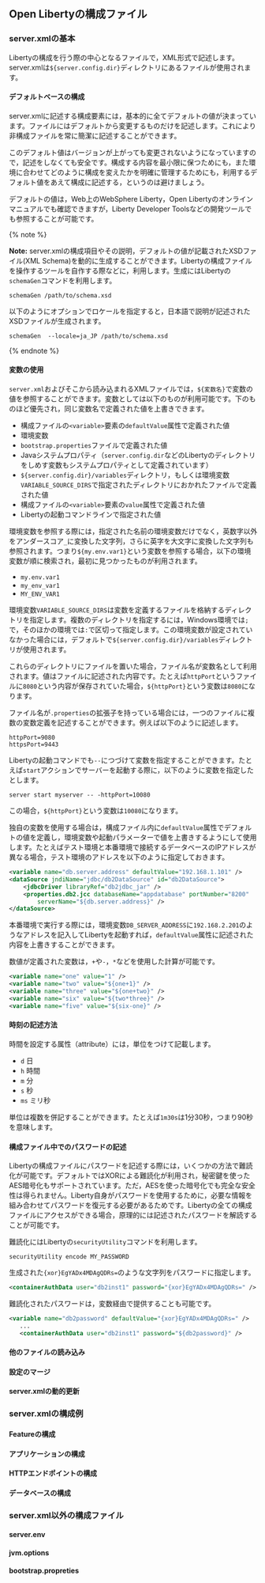 ## Open Libertyの構成ファイル 



### server.xmlの基本

Libertyの構成を行う際の中心となるファイルで，XML形式で記述します。server.xmlは`${server.config.dir}`ディレクトリにあるファイルが使用されます。

#### デフォルトベースの構成

server.xmlに記述する構成要素には，基本的に全てデフォルトの値が決まっています。ファイルにはデフォルトから変更するものだけを記述します。これにより非構成ファイルを常に簡潔に記述することができます。

このデフォルト値はバージョンが上がっても変更されないようになっていますので，記述をしなくても安全です。構成する内容を最小限に保つためにも，また環境に合わせてどのように構成を変えたかを明確に管理するためにも，利用するデフォルト値をあえて構成に記述する，というのは避けましょう。

デフォルトの値は，Web上のWebSphere Liberty，Open Libertyのオンラインマニュアルでも確認できますが，Liberty Developer Toolsなどの開発ツールでも参照することが可能です。

{% note %}

**Note:** server.xmlの構成項目やその説明，デフォルトの値が記載されたXSDファイル(XML Schema)を動的に生成することができます。Libertyの構成ファイルを操作するツールを自作する際などに，利用します。生成にはLibertyの`schemaGen`コマンドを利用します。

```
schemaGen /path/to/schema.xsd
```

以下のようにオプションでロケールを指定すると，日本語で説明が記述されたXSDファイルが生成されます。

```
schemaGen  --locale=ja_JP /path/to/schema.xsd
```

{% endnote %}


#### 変数の使用

`server.xml`およびそこから読み込まれるXMLファイルでは，`${変数名}`で変数の値を参照することができます。変数としては以下のものが利用可能です。下のものほど優先され，同じ変数名で定義された値を上書きできます。

- 構成ファイルの`<variable>`要素の`defaultValue`属性で定義された値
- 環境変数
- `bootstrap.properties`ファイルで定義された値
- Javaシステムプロパティ（`server.config.dir`などのLibertyのディレクトリをしめす変数もシステムプロパティとして定義されています）
- `${server.config.dir}/variables`ディレクトリ，もしくは環境変数`VARIABLE_SOURCE_DIRS`で指定されたディレクトリにおかれたファイルで定義された値
- 構成ファイルの`<variable>`要素の`value`属性で定義された値
- Libertyの起動コマンドラインで指定された値

環境変数を参照する際には，指定された名前の環境変数だけでなく，英数字以外をアンダースコア`_`に変換した文字列，さらに英字を大文字に変換した文字列も参照されます。つまり`${my.env.var1}`という変数を参照する場合，以下の環境変数が順に検索され，最初に見つかったものが利用されます。

- `my.env.var1`
- `my_env_var1`
- `MY_ENV_VAR1`

環境変数`VARIABLE_SOURCE_DIRS`は変数を定義するファイルを格納するディレクトリを指定します。複数のディレクトリを指定するには，Windows環境では`;`で，そのほかの環境では`:`で区切って指定します。この環境変数が設定されていなかった場合には，デフォルトで`${server.config.dir}/variables`ディレクトリが使用されます。

これらのディレクトリにファイルを置いた場合，ファイル名が変数名として利用されます。値はファイルに記述された内容です。たとえば`httpPort`というファイルに`8080`という内容が保存されていた場合，`${httpPort}`という変数は`8080`になります。

ファイル名が`.properties`の拡張子を持っている場合には，一つのファイルに複数の変数定義を記述することができます。例えば以下のように記述します。

``` properties
httpPort=9080
httpsPort=9443
```

Libertyの起動コマンドでも`--`につづけて変数を指定することができます。たとえば`start`アクションでサーバーを起動する際に，以下のように変数を指定したとします。

```
server start myserver -- -httpPort=10080
```

この場合，`${httpPort}`という変数は`10080`になります。

独自の変数を使用する場合は，構成ファイル内に`defaultValue`属性でデフォルトの値を定義し，環境変数や起動パラメーターで値を上書きするようにして使用します。たとえばテスト環境と本番環境で接続するデータベースのIPアドレスが異なる場合，テスト環境のアドレスを以下のように指定しておきます。

``` xml
<variable name="db.server.address" defaultValue="192.168.1.101" />
<dataSource jndiName="jdbc/db2DataSource" id="db2DataSource">
    <jdbcDriver libraryRef="db2jdbc_jar" />
    <properties.db2.jcc databaseName="appdatabase" portNumber="8200"
        serverName="${db.server.address}" />
</dataSource>
```

本番環境で実行する際には，環境変数`DB_SERVER_ADDRESS`に`192.168.2.201`のようなアドレスを記入してLibertyを起動すれば，`defaultValue`属性に記述された内容を上書きすることができます。

数値が定義された変数は，`+`や`-`，`*`などを使用した計算が可能です。

``` xml
<variable name="one" value="1" />
<variable name="two" value="${one+1}" />
<variable name="three" value="${one+two}" />
<variable name="six" value="${two*three}" />
<variable name="five" value="${six-one}" />
```

#### 時刻の記述方法

時間を設定する属性（attribute）には，単位をつけて記載します。

- `d` 日
- `h` 時間
- `m` 分
- `s` 秒
- `ms` ミリ秒

単位は複数を併記することができます。たとえば`1m30s`は1分30秒，つまり90秒を意味します。

#### 構成ファイル中でのパスワードの記述

Libertyの構成ファイルにパスワードを記述する際には，いくつかの方法で難読化が可能です。デフォルトではXORによる難読化が利用され，秘密鍵を使ったAES暗号化もサポートされています。ただ，AESを使った暗号化でも完全な安全性は得られません。Liberty自身がパスワードを使用するために，必要な情報を組み合わせてパスワードを復元する必要があるためです。Libertyの全ての構成ファイルにアクセスができる場合，原理的には記述されたパスワードを解読することが可能です。

難読化にはLibertyの`securityUtility`コマンドを利用します。

```
securityUtility encode MY_PASSWORD
```

生成された`{xor}EgYADx4MDAgQDRs=`のような文字列をパスワードに指定します。

``` xml
<containerAuthData user="db2inst1" password="{xor}EgYADx4MDAgQDRs=" />
```

難読化されたパスワードは，変数経由で提供することも可能です。

``` xml
<variable name="db2password" defaultValue="{xor}EgYADx4MDAgQDRs=" />
   ...
   <containerAuthData user="db2inst1" password="${db2password}" />
```

#### 他のファイルの読み込み

#### 設定のマージ

#### server.xmlの動的更新

### server.xmlの構成例

#### Featureの構成

#### アプリケーションの構成

#### HTTPエンドポイントの構成

#### データベースの構成

### server.xml以外の構成ファイル

#### server.env

#### jvm.options

#### bootstrap.propreties

